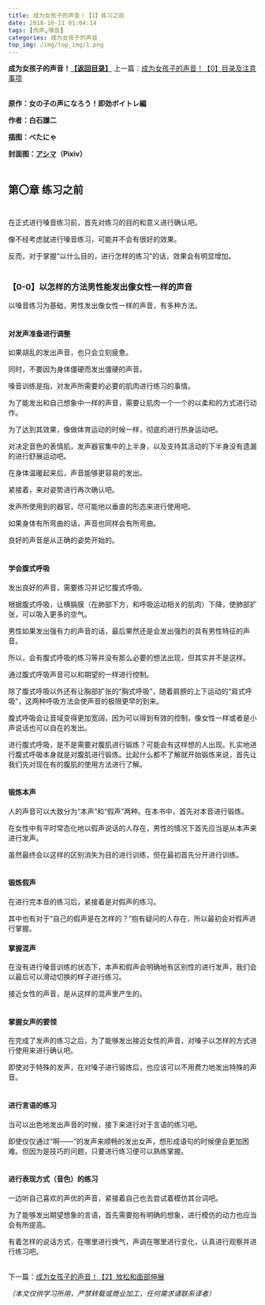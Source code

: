 ```yaml
---
title: 成为女孩子的声音！【1】练习之前
date: 2018-10-11 01:04:14
tags: [伪声,嗓音]
categories: 成为女孩子的声音
top_img: /img/top_img/1.png
---
```

**成为女孩子的声音！[【返回目录】](https://github.com/Kristall-WangShiwei/Transgender-lost-years/tree/master/0005translating/weisheng/nv-zi-sheng)**
上一篇：[成为女孩子的声音！【0】目录及注意事项](https://github.com/Kristall-WangShiwei/Transgender-lost-years/tree/master/0005translating/weisheng/nv-zi-sheng)<br><br>

**原作：女の子の声になろう！即効ボイトレ編**

**作者：白石謙二**   

**插图：べたにゃ**   

**封面图：[アシマ](https://www.pixiv.net/member.php?id=2642047)（Pixiv）** <br><br>

## 第〇章 练习之前<br><br>


在正式进行嗓音练习前，首先对练习的目的和意义进行确认吧。

像不经考虑就进行嗓音练习，可能并不会有很好的效果。

反而，对于掌握“以什么目的，进行怎样的练习”的话，效果会有明显增加。<br><br>


### 【0-0】以怎样的方法男性能发出像女性一样的声音

以嗓音练习为基础，男性发出像女性一样的声音，有多种方法。<br><br>
    
    
#### 对发声准备进行调整

如果胡乱的发出声音，也只会立刻疲惫。

同时，不要因为身体僵硬而发出僵硬的声音。

嗓音训练是指，对发声所需要的必要的肌肉进行练习的事情。

为了能发出和自己想象中一样的声音，需要让肌肉一个一个的以柔和的方式进行动作。

为了达到其效果，像做体育运动的时候一样，彻底的进行热身运动吧。

对决定音色的表情肌，发声器官集中的上半身，以及支持其活动的下半身没有遗漏的进行舒展运动吧。

在身体温暖起来后，声音能够更容易的发出。

紧接着，来对姿势进行再次确认吧。

发声所使用到的器官，尽可能地以垂直的形态来进行使用吧。

如果身体有所弯曲的话，声音也同样会有所弯曲。

良好的声音是从正确的姿势开始的。<br><br>


#### 学会腹式呼吸

发出良好的声音，需要练习并记忆腹式呼吸。

根据腹式呼吸，让横膈膜（在肺部下方，和呼吸运动相关的肌肉）下降，使肺部扩张，可以吸入更多的空气。

男性如果发出强有力的声音的话，最后果然还是会发出强烈的具有男性特征的声音。

所以，会有腹式呼吸的练习等并没有那么必要的想法出现，但其实并不是这样。


通过腹式呼吸声音可以和期望的一样进行控制。

除了腹式呼吸以外还有让胸部扩张的“胸式呼吸”，随着肩膀的上下运动的“肩式呼吸”，这两种呼吸方法会使声音的极限更早的到来。

腹式呼吸会让音域变得更加宽阔，因为可以得到有效的控制，像女性一样或者是小声说话也可以自在的发出。


进行腹式呼吸，是不是需要对腹肌进行锻炼？可能会有这样想的人出现。扎实地进行腹式呼吸本身就是对腹肌进行锻炼。比起什么都不了解就开始锻炼来说，首先让我们先对现在有的腹肌的使用方法进行了解。<br><br>


#### 锻炼本声

人的声音可以大致分为“本声”和“假声”两种。在本书中，首先对本音进行锻炼。

在女性中有平时常态化地以假声说话的人存在，男性的情况下首先应当是从本声来进行发声。

虽然最终会以这样的区别消失为目的进行训练，但在最初首先分开进行训练。<br><br>


#### 锻炼假声

在进行完本音的练习后，紧接着是对假声的练习。

其中也有对于“自己的假声是在怎样的？”抱有疑问的人存在，所以最初会对假声进行掌握。


#### 掌握混声

在没有进行嗓音训练的状态下，本声和假声会明确地有区别性的进行发声，我们会以最后可以滑动切换的样子进行练习。

接近女性的声音，是从这样的混声里产生的。<br><br>


#### 掌握女声的要领

在完成了发声的练习之后，为了能够发出接近女性的声音，对嗓子以怎样的方式进行使用来进行确认吧。

即使对于特殊的发声，在对嗓子进行锻炼后，也应该可以不用费力地发出特殊的声音。<br><br>


#### 进行言语的练习

当可以出色地发出声音的时候，接下来进行对于言语的练习吧。

即使仅仅通过“啊——”的发声来顺畅的发出女声，想形成语句的时候便会更加困难。但因为是技巧的问题，只要进行练习便可以熟练掌握。<br><br>


#### 进行表现方式（音色）的练习

一边听自己喜欢的声优的声音，紧接着自己也去尝试着模仿其台词吧。

为了能够发出期望想象的言语，首先需要抱有明确的想象，进行模仿的动力也应当会有所提高。

有着怎样的说话方式，在哪里进行换气，声调在哪里进行变化，认真进行观察并进行练习吧。<br><br>


下一篇：[成为女孩子的声音！【2】放松和面部伸展](https://github.com/Kristall-WangShiwei/Transgender-lost-years/blob/master/0005_BookTranslating/weisheng/nv-zi-sheng/02.md)

*（本文仅供学习所用，严禁转载或商业加工，任何需求请联系译者）*
